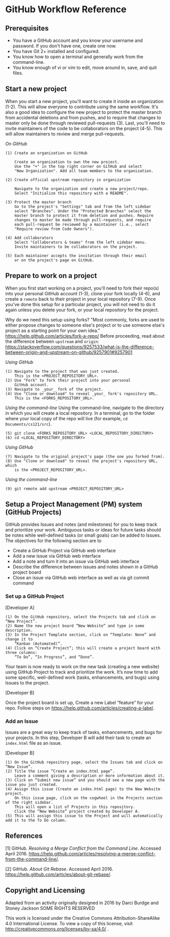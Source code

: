 # GitHub Workflow Reference


## Prerequisites

- You have a GitHub account and you know your username and password. If you
  don't have one, create one now.
- You have Git 2+ installed and configured.
- You know how to open a terminal and generally work from the command-line.
- You know enough of vi or vim to edit, move around in, save, and quit files.


## Start a new project

When you start a new project, you'll want to create it inside an organization (1-2). 
This will allow everyone to contribute using the same workflow. 
It's also a good idea to configure the new project to protect the master branch from accidental deletions and from pushes, and to require that changes to master only be done through reviewed pull-requests (3). Last, you'll need to invite maintainers of the code to be collaborators on the project (4-5). This will allow maintainers to review and merge pull-requests.

*On GitHub*
```
(1) Create an organization on GitHub

    Create an organization to own the new project. 
    Use the "+" in the top right corner on GitHub and select
    "New Organization". Add all team members to the organization.
    
(2) Create official upstream repository in organization

    Navigate to the organization and create a new project/repo.
    Select "Initialize this repository with a README".
    
(3) Protect the master branch
    Go to the project's "Settings" tab and from the left sidebar 
    select "Branches". Under the "Protected Branches" select the 
    master branch to protect it from deletion and pushes. Require
    changes to master be made through pull-requests, and require
    each pull-request be reviewed by a maintainer (i.e., select
    "Require review from Code Owners").
    
(4) Add collaborators
    Select "Collaborators & teams" from the left sidebar menu.
    Invite maintainers to be collaborators on the project.
    
(5) Each maintainer accepts the invitation through their email
    or on the project's page on GitHub.
```


## Prepare to work on a project

When you first start working on a project, you'll need to fork their repo(s) into your personal GitHub account (1-3), clone your fork locally (4-6), and create a `remote` back to their project in your local repository (7-9). Once you've done this setup for a particular project, you will not need to do it again unless you delete your fork, or your local repository for the project.

Why do we need this setup using forks? 
"Most commonly, forks are used to either propose changes to someone else's project 
or to use someone else's project as a starting point for your own idea." 
<https://help.github.com/articles/fork-a-repo/>
Before proceeding, read about the difference between `upstream` and `origin`:
<https://stackoverflow.com/questions/9257533/what-is-the-difference-between-origin-and-upstream-on-github/9257901#9257901>

*Using GitHub*
```
(1) Navigate to the project that was just created. 
    This is the <PROJECT_REPOSITORY_URL>.
(2) Use "Fork" to fork their project into your personal
    GitHub account.
(3) Navigate to _your_ fork of the project.
(4) Use "Clone or download" to reveal _your_ fork's repository URL. 
    This is the <FORKS_REPOSITORY_URL>.
```

*Using the command-line*
Using the command-line, navigate to the directory in which you will create a local repository. In a terminal, go to the folder where your local copy of the repo will live (for example, `cd Documents/cs121/src`).
```
(5) git clone <FORKS_REPOSITORY_URL> <LOCAL_REPOSITORY_DIRECTORY>
(6) cd <LOCAL_REPOSITORY_DIRECTORY>
```

*Using GitHub*
```
(7) Navigate to the original project's page (the one you forked from).
(8) Use "Clone or download" to reveal the project's repository URL, which
    is the <PROJECT_REPOSITORY_URL>.
```

*Using the command-line*
```
(9) git remote add upstream <PROJECT_REPOSITORY_URL>
```

## Setup a Project Management (PM) system (GitHub Projects)

GitHub provides Issues and notes (and milestones) for you to keep track and prioritize your work. 
Ambiguous tasks or ideas for future tasks should be notes while well-defined tasks (or small goals) can be added to Issues.
The objectives for the following section are to 
* Create a GitHub Project via GitHub web interface
* Add a new issue via GitHub web interface
* Add a note and turn it into an issue via GitHub web interface
* Describe the difference between issues and notes shown in a GitHub project board
* Close an issue via GitHub web interface as well as via git commit command

### Set up a GitHub Project

[Developer A] 
```
(1) On the GitHub repository, select the Projects tab and click on “New Project”. 
(2) Name the new project board “New Website” and type in some description.
(3) In the Project Template section, click on “Template: None” and change it to 
    “Kanban (Automated)”.
(4) Click on “Create Project”; this will create a project board with three columns:
    “To Do”, “In Progress”, and “Done”.
```

Your team is now ready to work on the new task (creating a new website) using GitHub Project to track and prioritize the work.
It’s now time to add some specific, well-defined work (tasks, enhancements, and bugs) using Issues to the project. 

[Developer B]

Once the project board is set up, Create a new Label “feature” for your repo. Follow steps on 
https://help.github.com/articles/creating-a-label.



### Add an Issue

Issues are a great way to keep track of tasks, enhancements, and bugs for your projects. In this step, Developer B will add their task to create an `index.html` file as an issue. 

[Developer B]

```
(1) On the GitHub repository page, select the Issues tab and click on “New Issue”. 
(2) Title the issue “Create an index.html page”.
    Leave a comment giving a description or more information about it. 
(3) Click on “Submit new issue” and you should see a new page with the issue you just created. 
(4) Assign this issue (Create an index.html page) to the New Website project. 
    On this issue page, click on the cogwheel in the Projects section of the right sidebar. 
    This will open a list of Projects in this repository. 
    Click the “New Website” project created by Developer A. 
(5) This will assign this issue to the Project and will automatically add it to the To Do column.
```




## References

[1] GitHub. *Resolving a Merge Conflict from the Command Line*. Accessed April 2016. 
<https://help.github.com/articles/resolving-a-merge-conflict-from-the-command-line/>.

[2] GitHub. *About Git Rebase*. Accessed April 2016. <https://help.github.com/articles/about-git-rebase/>.


## Copyright and Licensing

Adapted from an activity originally designed in 2016 by Darci Burdge and Stoney Jackson SOME RIGHTS RESERVED

This work is licensed under the Creative Commons Attribution-ShareAlike 4.0
International License. To view a copy of this license, visit
http://creativecommons.org/licenses/by-sa/4.0/ .

